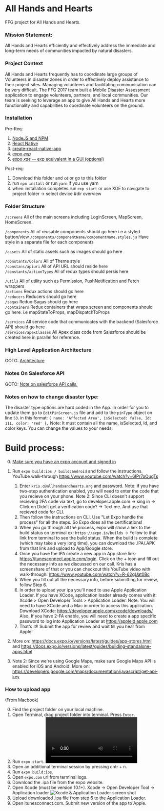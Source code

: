# All Hands and Hearts

FFG project for All Hands and Hearts.

### Mission Statement:

All Hands and Hearts efficiently and effectively address the immediate and long-term needs of communities impacted by natural disasters.

### Project Context

All Hands and Hearts frequently has to coordinate large groups of Volunteers in disaster zones in order to effectively deploy assistance to their project sites. Managing volunteers and facilitating communication can be very difficult. The FFG 2017 team built a Mobile Disaster Assessment application to engage volunteers, partners, and local communities. Our team is seeking to leverage an app to give All Hands and Hearts more functionality and capabilities to coordinate volunteers on the ground.

### Installation

Pre-Req:

1.  [NodeJS and NPM](https://nodejs.org/en/)
2.  [React Native](https://facebook.github.io/react-native/)
3.  [create-react-native-app](https://github.com/react-community/create-react-native-app)
4.  [expo _exp_](https://docs.expo.io/versions/latest/workflow/exp-cli)
5.  [expo _xde_ -- exp equivalent in a GUI (optional)](https://expo.io/tools#xde)

Post-req:

1.  Download this folder and `cd` or go to this folder
2.  run `npm install` or run `yarn` if you use yarn
3.  when installation completes run `exp start` or use XDE to navigate to project folder -> select device
    #dir overview

### Folder Structure

`/screens` All of the main screens including LoginScreen, MapScreen, HomeScreen.

`/components` All of reusable components should go here i.e a styled button/view
`/components/componentName/componentName.styles.js` Have style in a separate file for each components

`/assets` All of static assets such as images should go here

`/constants/Colors` All of Theme style
<br/>`/constans/apiuri` All of API URL should reside here
<br/>`/constants/actionTypes` All of redux types should persis here

`/utils` All of utility such as Permission, PushNotification and Fetch wrappers
<br/>`/actions` Redux actions should go here
<br/>`/reducers` Reducers should go here
<br/>`/sagas` Redux-Sagas should go here
<br/>`/containers` Redux containers that wraps screen and components should go here. i.e mapStateToProps, mapDispatchToProps

`/services` All service code that communicates with the backend (Salesforce API) should go here
<br/>`/services/apexClasses` All Apex class code from Salesforce should be created here in parallel for reference.

### High Level Application Architecture

GOTO: [Architecture](HAD.png)

### Notes On Salesforce API

GOTO: [Note on salesforce API calls.](API_Notes.md)

### Notes on how to change disaster type:

The disaster type options are hard coded in the App. In order for you to update them go to `EditPinScreen.js` file and add to the `pinType` object on line `53`. in this format: `{ name: 'Affected Area', isSelected: false, Id: 111, color: 'red' },`
Note: It must contain all the name, isSelected, Id, and color keys. You can change the values to your needs.

# Build process:

0.  [Make sure you have an expo account and signed in](https://expo.io/signup)
1.  Run `expo build:ios / build:android` and follow the instructions. YouTube walk-through https://www.youtube.com/watch?v=6IPr7oOugTs

    1.  Enter `kris.c@allhandsandhearts.org` and password. Note: if you have two-step authentication enabled, you will need to enter the code that you recieve on your phone. Note 2: Since CLI doesn't support recieving 2FA code via text, go to developer.apple.com -> sing in -> Click on Didn’t get a verification code? -> Text me. And use that recieved code for CLI.
    2.  Then follow the instructions on CLI. Use "Let Expo handle the process" for all the steps. So Expo does all the certifications!
    3.  When you go through all the process, expo will show a link to the build status on terminal ex: `https://expo.io/builds` -> Follow to that link from terminal to see the build status. When the build is complete (which may take a very long time), you can download the .IPA/.APK from that link and upload to App/Google store.
    4.  Once you have the IPA create a new app in App store link: https://itunesconnect.apple.com/login. Click on the + icon and fill out the necessary info as we discussed on our call. Kris has a screenshare of that or you can checkout this YouTube video with walk-through: https://www.youtube.com/watch?v=R-62gUat0Bc
    5.  When you fill out all the necessary info, before submitting for review, follow Step 6.
    6.  In order to upload your ipa you'll need to use Apple Application Loader. If you have XCode, application loader already comes with it: Xcode > Open Developer Tools > Application Loader.
        Note: You will need to have XCode and a Mac in order to access this application. Download XCode: https://developer.apple.com/xcode/downloads/
        Also, If you have 2-FA enable, you will need to create a app specific password to log into Application Loader at https://appleid.apple.com
    7.  That's it!! Submit the app for review and wait till you hear from Apple!

1.  More on: https://docs.expo.io/versions/latest/guides/app-stores.html and https://docs.expo.io/versions/latest/guides/building-standalone-apps.html
1.  Note 2: Since we're using Google Maps, make sure Google Maps API is enabled for iOS and Android. More on: https://developers.google.com/maps/documentation/javascript/get-api-key

### How to upload app

(From Macbook)

0. Find the project folder on your local machine.
1. Open Terminal, drag project folder into terminal. Press `Enter`.
1. Run `expo start`.
   ![Terminal screen recording](https://github.com/nataliedunn03/AllHandsAndHearts/blob/develop/documentation/upload_0.mov)
1. Open an additional terminal session by pressing cntr + n.
1. Run `expo build:ios`.
1. Open `expo.com` url from terminal logs.
1. Download the .ipa file from the expo website.
1. Open Xcode (must be version 10.1+). Xcode -> Open Developer Tool -> Application loader
   ![Xcode & Application Loader screen shot](https://github.com/nataliedunn03/AllHandsAndHearts/blob/develop/documentation/upload_1.png)
1. Upload downloaded .ipa file from step 6 to the Application Loader.
1. Open itunesconnect.com. Submit new version of the app to Apple.
